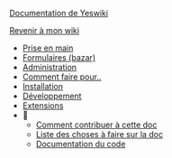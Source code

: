 [Documentation de Yeswiki](/docs/users/fr/README.md ':id=title')

[Revenir à mon wiki](/ ':id=back')

* [Prise en main](/docs/users/fr/prise-en-main.md)
* [Formulaires (bazar)](/docs/users/fr/bazar.md)
* [Administration](/docs/users/fr/admin.md)
* [Comment faire pour..](/docs/users/fr/usage-avance.md)
* [Installation](/docs/users/fr/webmaster.md)
* [Développement](/docs/users/fr/dev.md)
* [Extensions](/ ':id=extensions-links')
* 🔧
  * [Comment contribuer à cette doc](/docs/users/README.md)
  * [Liste des choses à faire sur la doc](/docs/users/TODO.md)
  * [Documentation du code](/docs/code/README.md)

<!-- * Langue
  * [Francais](/docs/fr/)
  * [Anglais](/docs/en/) -->
